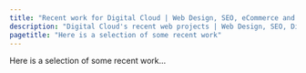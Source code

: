 ```yaml
---
title: "Recent work for Digital Cloud | Web Design, SEO, eCommerce and More"
description: "Digital Cloud's recent web projects | Web Design, SEO, Digital Marketer in Roseburg, Oregon"
pagetitle: "Here is a selection of some recent work"
---
```


Here is a selection of some recent work...